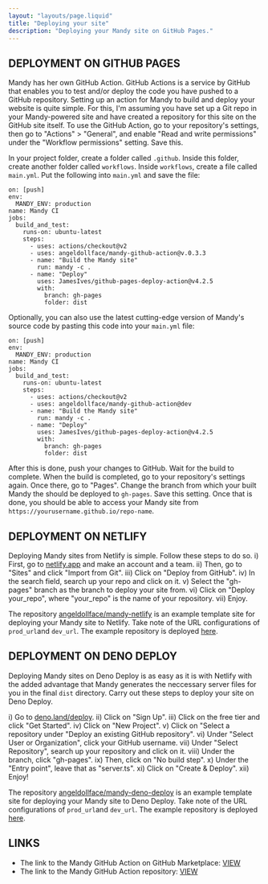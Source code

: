 ```yaml
---
layout: "layouts/page.liquid"
title: "Deploying your site"
description: "Deploying your Mandy site on GitHub Pages."
---
```


## DEPLOYMENT ON GITHUB PAGES

Mandy has her own GitHub Action. GitHub Actions is a service by GitHub that enables you to test and/or deploy the code you have pushed to a GitHub repository.
Setting up an action for Mandy to build and deploy your website is quite simple. For this, I'm assuming you have set up a Git repo in your Mandy-powered site and have created a repository for this site on the GitHub site itself. To use the GitHub Action, go to your repository's settings, then go to "Actions" > "General", and enable "Read and write permissions" under the "Workflow permissions" setting. Save this.

In your project folder, create a folder called `.github`. Inside this folder, create another folder called `workflows`. Inside `workflows`, create a file called `main.yml`. Put the following into `main.yml` and save the file:

```YML
on: [push]
env:
  MANDY_ENV: production
name: Mandy CI
jobs:
  build_and_test:
    runs-on: ubuntu-latest
    steps:
      - uses: actions/checkout@v2
      - uses: angeldollface/mandy-github-action@v.0.3.3
      - name: "Build the Mandy site"
        run: mandy -c .
      - name: "Deploy"
        uses: JamesIves/github-pages-deploy-action@v4.2.5
        with:
          branch: gh-pages
          folder: dist
```

Optionally, you can also use the latest cutting-edge version of Mandy's source code by pasting this code into your `main.yml` file:

```YML
on: [push]
env:
  MANDY_ENV: production
name: Mandy CI
jobs:
  build_and_test:
    runs-on: ubuntu-latest
    steps:
      - uses: actions/checkout@v2
      - uses: angeldollface/mandy-github-action@dev
      - name: "Build the Mandy site"
        run: mandy -c .
      - name: "Deploy"
        uses: JamesIves/github-pages-deploy-action@v4.2.5
        with:
          branch: gh-pages
          folder: dist
```

After this is done, push your changes to GitHub. Wait for the build to complete. When the build is completed, go to your repository's settings again. Once there, go to "Pages". Change the branch from which your built Mandy the should be deployed to `gh-pages`. Save this setting. Once that is done, you should be able to access your Mandy site from `https://yourusername.github.io/repo-name`.

## DEPLOYMENT ON NETLIFY

Deploying Mandy sites from Netlify is simple. Follow these steps to do so. i) First, go to [netlify.app](https://netlify.app) and make an account and a team. ii) Then, go to "Sites" and click "Import from Git". iii) Click on "Deploy from GitHub". iv) In the search field, search up your repo and click on it. v) Select the "gh-pages" branch as the branch to deploy your site from. vi) Click on "Deploy your_repo", where "your_repo" is the name of your repository. vii) Enjoy.

The repository [angeldollface/mandy-netlify](https://github.com/angeldollface/mandy-netlify) is an example template site for deploying your Mandy site to Netlify. Take note of the URL configurations of `prod_url`and `dev_url`. The example repository is deployed [here](https://relaxed-meerkat-4e759d.netlify.app/).

## DEPLOYMENT ON DENO DEPLOY

Deploying Mandy sites on Deno Deploy is as easy as it is with Netlify with the added advantage that Mandy generates the neccessary server files for you in the final `dist` directory. Carry out these steps to deploy your site on Deno Deploy.

i) Go to [deno.land/deploy](https://deno.land/deploy). ii) Click on "Sign Up". iii) Click on the free tier and click "Get Started". iv) Click on "New  Project". v) Click on "Select a repository under "Deploy an existing GitHub repository". vi) Under "Select User or Organization", click your GitHub username. vii) Under "Select Repository", search up your repository and click on it. viii) Under the branch, click "gh-pages". ix) Then, click on "No build step". x) Under the "Entry point", leave that as "server.ts". xi) Click on "Create & Deploy". xii) Enjoy!

The repository [angeldollface/mandy-deno-deploy](https://github.com/angeldollface/mandy-deno-deploy) is an example template site for deploying your Mandy site to Deno Deploy. Take note of the URL configurations of `prod_url`and `dev_url`. The example repository is deployed [here](https://mandy-deno-deploy.deno.dev/).

## LINKS

- The link to the Mandy GitHub Action on GitHub Marketplace: [VIEW](https://github.com/marketplace/actions/mandy-site-build)
- The link to the Mandy GitHub Action repository: [VIEW](https://github.com/angeldollface/mandy-github-action)
